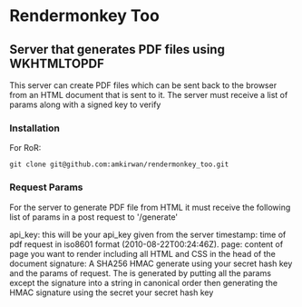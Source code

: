 # Rendermonkey Too

## Server that generates PDF files using WKHTMLTOPDF

This server can create PDF files which can be sent back to the browser from an HTML document that is sent to it. The server must receive a list of params along with a signed key to verify

### Installation

For RoR:

    git clone git@github.com:amkirwan/rendermonkey_too.git


### Request Params

For the server to generate PDF file from HTML it must receive the following list of params in a post request to '/generate'

api_key: this will be your api_key given from the server
timestamp: time of pdf request in iso8601 format (2010-08-22T00:24:46Z).
page: content of page you want to render including all HTML and CSS in the head of the document
signature: A SHA256 HMAC generate using your secret hash key and the params of request. The is generated by putting all the params except the signature into a string in canonical order then generating the HMAC signature using the secret your secret hash key
